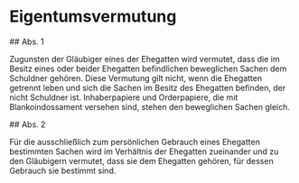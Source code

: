 # Eigentumsvermutung



\#\# Abs. 1

 Zugunsten der Gläubiger eines der Ehegatten wird vermutet, dass die im Besitz eines oder beider Ehegatten befindlichen beweglichen Sachen dem Schuldner gehören. Diese Vermutung gilt nicht, wenn die Ehegatten getrennt leben und sich die Sachen im Besitz des Ehegatten befinden, der nicht Schuldner ist. Inhaberpapiere und Orderpapiere, die mit Blankoindossament versehen sind, stehen den beweglichen Sachen gleich.

\#\# Abs. 2

 Für die ausschließlich zum persönlichen Gebrauch eines Ehegatten bestimmten Sachen wird im Verhältnis der Ehegatten zueinander und zu den Gläubigern vermutet, dass sie dem Ehegatten gehören, für dessen Gebrauch sie bestimmt sind. 

